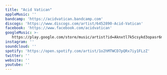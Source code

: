 ```yaml
---
title: "Acid Vatican"
appleMusic: ''
bandcamp: 'https://acidvatican.bandcamp.com'
discogs: 'https://www.discogs.com/artist/6452890-Acid-Vatican'
facebook: 'https://www.facebook.com/acidvatican'
googleMusic: >-
   https://play.google.com/store/music/artist?id=Aknxtl7k5csykd3opasr6mccawm
instagram: ''
soundcloud: ''
spotify: 'https://open.spotify.com/artist/1o2hMTWCD7pQRx7iy1FLzZ'
twitter: ''
website: ''
youtube: ''
---
```

